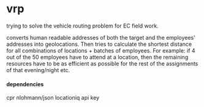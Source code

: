 # vrp

trying to solve the vehicle routing problem for EC field work.

converts human readable addresses of both the target and the employees' addresses into geolocations. Then tries to calculate the shortest distance for all combinations of locations + batches of employees. For example: if 4 out of the 50 employees have to attend at a location, then the remaining resources have to be as efficient as possible for the rest of the assignments of that evening/night etc.

#### dependencies
cpr
nlohmann/json
locationiq api key